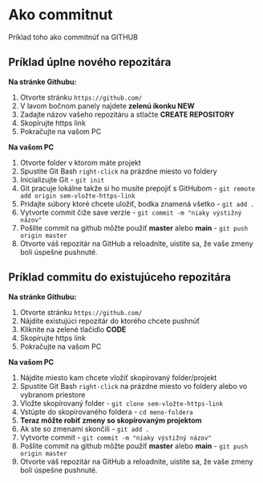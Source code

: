 # Ako commitnut
Príklad toho ako commitnúť na GITHUB

## Príklad úplne nového repozitára

**Na stránke Githubu:**
1. Otvorte stránku `https://github.com/`
2. V lavom bočnom panely najdete **zelenú ikonku NEW**
3. Zadajte názov vašeho repozitáru a stlačte **CREATE REPOSITORY**
4. Skopírujte https link
5. Pokračujte na vašom PC

**Na vašom PC**
1. Otvorte folder v ktorom máte projekt
2. Spustite Git Bash `right-click` na prázdne miesto vo foldery
3. Inicializujte Git - `git init`
4. Git pracuje lokálne takže si ho musíte prepojiť s GitHubom - `git remote add origin sem-vložte-https-link`
5. Pridajte súbory ktoré chcete uložiť, bodka znamená všetko - `git add .`
6. Vytvorte commit čiže save verzie - `git commit -m "niaky výstižný názov"`
7. Pošlite commit na github môžte použiť **master** alebo **main** - `git push origin master` 
8. Otvorte váš repozitár na GitHub a reloadnite, uistite sa, že vaše zmeny boli úspešne pushnuté.

## Príklad commitu do existujúceho repozitára

**Na stránke Githubu:**
1. Otvorte stránku `https://github.com/`
2. Nájdite existujúci repozitár do ktorého chcete pushnúť
3. Kliknite na zelené tlačidlo **CODE**
4. Skopírujte https link
5. Pokračujte na vašom PC

**Na vašom PC**
1. Nájdite miesto kam chcete vložiť skopírovaný folder/projekt
2. Spustite Git Bash `right-click` na prázdne miesto vo foldery alebo vo vybranom priestore
3. Vložte skopírovaný folder - `git clone sem-vložte-https-link`
4. Vstúpte do skopírovaného foldera - `cd meno-foldera`
5. **Teraz môžte robiť zmeny so skopírovaným projektom**
6. Ak ste so zmenami skončili - `git add .`
7. Vytvorte commit - `git commit -m "niaky výstižný názov"`
8. Pošlite commit na github môžte použiť **master** alebo **main** - `git push origin master`
9. Otvorte váš repozitár na GitHub a reloadnite, uistite sa, že vaše zmeny boli úspešne pushnuté.

